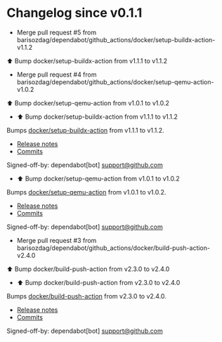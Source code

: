 # Changelog since v0.1.1
- Merge pull request #5 from barisozdag/dependabot/github_actions/docker/setup-buildx-action-v1.1.2

⬆️ Bump docker/setup-buildx-action from v1.1.1 to v1.1.2 
- Merge pull request #4 from barisozdag/dependabot/github_actions/docker/setup-qemu-action-v1.0.2

⬆️ Bump docker/setup-qemu-action from v1.0.1 to v1.0.2 
- ⬆ Bump docker/setup-buildx-action from v1.1.1 to v1.1.2

Bumps [docker/setup-buildx-action](https://github.com/docker/setup-buildx-action) from v1.1.1 to v1.1.2.
- [Release notes](https://github.com/docker/setup-buildx-action/releases)
- [Commits](https://github.com/docker/setup-buildx-action/compare/v1.1.1...2a4b53665e15ce7d7049afb11ff1f70ff1610609)

Signed-off-by: dependabot[bot] <support@github.com> 
- ⬆ Bump docker/setup-qemu-action from v1.0.1 to v1.0.2

Bumps [docker/setup-qemu-action](https://github.com/docker/setup-qemu-action) from v1.0.1 to v1.0.2.
- [Release notes](https://github.com/docker/setup-qemu-action/releases)
- [Commits](https://github.com/docker/setup-qemu-action/compare/v1.0.1...25f0500ff22e406f7191a2a8ba8cda16901ca018)

Signed-off-by: dependabot[bot] <support@github.com> 
- Merge pull request #3 from barisozdag/dependabot/github_actions/docker/build-push-action-v2.4.0

⬆️ Bump docker/build-push-action from v2.3.0 to v2.4.0 
- ⬆ Bump docker/build-push-action from v2.3.0 to v2.4.0

Bumps [docker/build-push-action](https://github.com/docker/build-push-action) from v2.3.0 to v2.4.0.
- [Release notes](https://github.com/docker/build-push-action/releases)
- [Commits](https://github.com/docker/build-push-action/compare/v2.3.0...e1b7f96249f2e4c8e4ac1519b9608c0d48944a1f)

Signed-off-by: dependabot[bot] <support@github.com> 
